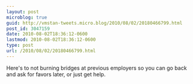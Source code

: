 ```yaml
---
layout: post
microblog: true
guid: http://vmstan-tweets.micro.blog/2010/08/02/20180466799.html
post_id: 3047159
date: 2010-08-02T18:36:12-0600
lastmod: 2010-08-02T18:36:12-0600
type: post
url: /2010/08/02/20180466799.html
---
```

Here's to not burning bridges at previous employers so you can go back and ask for favors later, or just get help.
